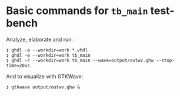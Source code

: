 # Basic commands for `tb_main` test-bench

Analyze, elaborate and run:  
```
❯ ghdl -a --workdir=work *.vhdl
❯ ghdl -e --workdir=work tb_main
❯ ghdl -r --workdir=work tb_main --wave=output/outwv.ghw --stop-time=20us
```

And to visualize with GTKWave:
```
❯ gtkwave output/outwv.ghw &
```
